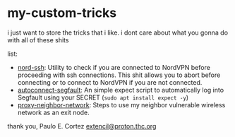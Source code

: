 # my-custom-tricks
i just want to store the tricks that i like. i dont care about what you gonna do with all of these shits

list:
- [nord-ssh](https://github.com/extencil/my-custom-tricks/blob/main/nord-ssh.bash): Utility to check if you are connected to NordVPN before proceeding with ssh connections. This shit allows you to abort before connecting or to connect to NordVPN if you are not connected.
- [autoconnect-segfault](https://github.com/extencil/my-custom-tricks/blob/main/autoconnect-segfault.expect): An simple expect script to automatically log into Segfault using your SECRET (`sudo apt install expect -y`)
- [proxy-neighbor-network](https://github.com/extencil/my-custom-tricks/blob/main/proxy-neighbor-network.md): Steps to use my neighbor vulnerable wireless network as an exit node.

thank you,
Paulo E. Cortez <extencil@proton.thc.org>
